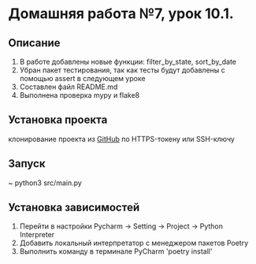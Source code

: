 # Домашняя работа №7, урок 10.1.

## Описание
1. В работе добавлены новые функции: filter_by_state, sort_by_date
2. Убран пакет тестирования, так как тесты будут добавлены с помощью assert в следующем уроке
3. Составлен файл README.md
4. Выполнена проверка mypy и flake8

## Установка проекта
клонирование проекта из [GitHub](https://github.com/yolarus/homework_10_1) по HTTPS-токену или SSH-ключу

## Запуск
~ python3 src/main.py

## Установка зависимостей
1. Перейти в настройки Pycharm -> Setting -> Project -> Python Interpreter 
2. Добавить локальный интерпретатор с менеджером пакетов Poetry
3. Выполнить команду в терминале PyCharm 'poetry install'